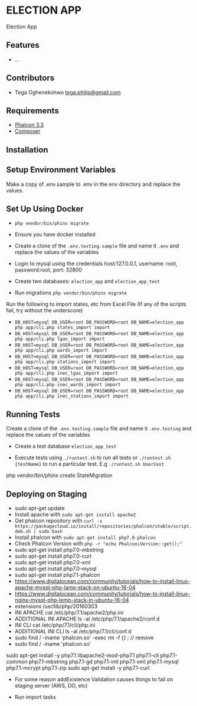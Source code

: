 ELECTION APP
===========
Election App

Features
--------
* ...


Contributors
------------
* Tega Oghenekohwo <tega.philip@gmail.com>


Requirements
------------
* [Phalcon 3.3](https://docs.phalconphp.com/en/latest/reference/install.html)
* [Composer](https://getcomposer.org/doc/00-intro.md#using-composer)


Installation
------------

Setup Environment Variables
---------------------------
Make a copy of .env.sample to .env in the env directory and replace the values.


Set Up Using Docker
-------------------------------

* `php vendor/bin/phinx migrate`

* Ensure you have docker installed

* Create a clone of the `.env.testing.sample` file and name it `.env` and replace the values of the variables

* Login to mysql using the credentials host:127.0.0.1, username: root, password:root, port: 32800

* Create two databases: `election_app` and `election_app_test`

* Run migrations `php vendor/bin/phinx migrate`

Run the following to import states, etc from Excel File (If any of the scripts fail, try without the underscore)

* `DB_HOST=mysql DB_USER=root DB_PASSWORD=root DB_NAME=election_app php app/cli.php states_import import`
* `DB_HOST=mysql DB_USER=root DB_PASSWORD=root DB_NAME=election_app php app/cli.php lgas_import import`
* `DB_HOST=mysql DB_USER=root DB_PASSWORD=root DB_NAME=election_app php app/cli.php wards_import import`
* `DB_HOST=mysql DB_USER=root DB_PASSWORD=root DB_NAME=election_app php app/cli.php stations_import import`
* `DB_HOST=mysql DB_USER=root DB_PASSWORD=root DB_NAME=election_app php app/cli.php inec_lgas_import import`
* `DB_HOST=mysql DB_USER=root DB_PASSWORD=root DB_NAME=election_app php app/cli.php inec_wards_import import`
* `DB_HOST=mysql DB_USER=root DB_PASSWORD=root DB_NAME=election_app php app/cli.php inec_stations_import import`

Running Tests
-------------

Create a clone of the `.env.testing.sample` file and name it `.env.testing` and replace the values of the variables

* Create a test database `election_app_test`

* Execute tests using  `./runtest.sh` to run all tests or `./runtest.sh {testName}` to run a particular test. E.g `./runtest.sh UserCest`

php vendor/bin/phinx create StateMigration

Deploying on Staging
--------------------
* sudo apt-get update
* Install apache with `sudo apt-get install apache2`
* Get phalcon repository with `curl -s https://packagecloud.io/install/repositories/phalcon/stable/script.deb.sh | sudo bash`
* Install phalcon with `sudo apt-get install php7.0-phalcon`
* Check Phalcon Version with `php -r "echo Phalcon\Version::get();"`
* sudo apt-get install php7.0-mbstring
* sudo apt-get install php7.0-curl
* sudo apt-get install php7.0-xml
* sudo apt-get install php7.0-mysql
* sudo apt-get install php7.1-phalcon
* https://www.digitalocean.com/community/tutorials/how-to-install-linux-apache-mysql-php-lamp-stack-on-ubuntu-16-04
* https://www.digitalocean.com/community/tutorials/how-to-install-linux-nginx-mysql-php-lemp-stack-in-ubuntu-16-04
* extensions /usr/lib/php/20160303
* INI APACHE cat /etc/php/7.1/apache2/php.ini
* ADDITIONAL INI APACHE ls -al /etc/php/7.1/apache2/conf.d
* INI CLI cat /etc/php/7.1/cli/php.ini
* ADDITIONAL INI CLI ls -al /etc/php/7.1/cli/conf.d
* sudo find  / -iname 'phalcon.so' -exec rm -f {} \; // remove
* sudo find  / -iname 'phalcon.so'

sudo apt-get install -y php7.1 libapache2-mod-php7.1 php7.1-cli php7.1-common php7.1-mbstring php7.1-gd php7.1-intl php7.1-xml php7.1-mysql php7.1-mcrypt php7.1-zip
sudo apt-get install -y php7.1-curl

* For some reason addExistence Validation causes things to fail on staging server (AWS, DO, etc)

* Run import tasks


